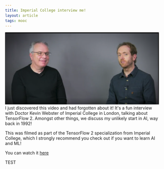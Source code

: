 ```yaml
---
title: Imperial College interview me!
layout: article
tags: mooc 
---
```


![Imperial interview](/assets/icinterview.png)
I just discovered this video and had forgotten about it! It's a fun interview with Doctor Kevin Webster of Imperial College in London, talking about TensorFlow 2.  Amongst other things, we discuss my unlikely start in AI, way back in 1992!

This was filmed as part of the TensorFlow 2 specialization from Imperial College, which I strongly recommend you check out if you want to learn AI and ML!


You can watch it [here](https://www.coursera.org/lecture/getting-started-with-tensor-flow2/interview-with-laurence-moroney-vB43N)

TEST
